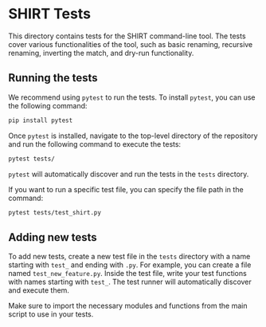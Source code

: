 # SHIRT Tests

This directory contains tests for the SHIRT command-line tool. The tests cover various functionalities of the tool, such as basic renaming, recursive renaming, inverting the match, and dry-run functionality.

## Running the tests

We recommend using `pytest` to run the tests. To install `pytest`, you can use the following command:

```bash
pip install pytest
```

Once `pytest` is installed, navigate to the top-level directory of the repository and run the following command to execute the tests:

```bash
pytest tests/
```

`pytest` will automatically discover and run the tests in the `tests` directory.

If you want to run a specific test file, you can specify the file path in the command:

```bash
pytest tests/test_shirt.py
```

## Adding new tests

To add new tests, create a new test file in the `tests` directory with a name starting with `test_` and ending with `.py`. For example, you can create a file named `test_new_feature.py`. Inside the test file, write your test functions with names starting with `test_`. The test runner will automatically discover and execute them.

Make sure to import the necessary modules and functions from the main script to use in your tests.
